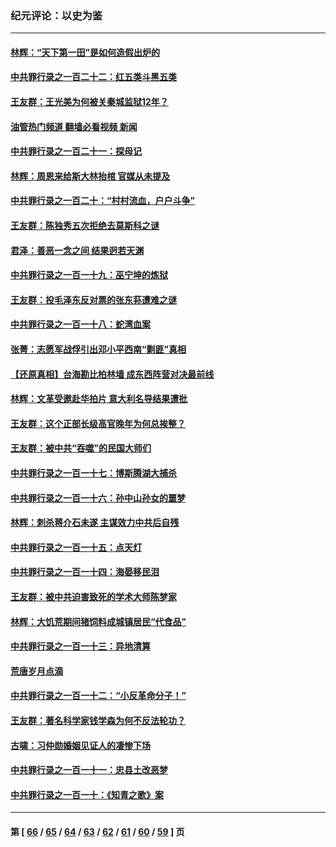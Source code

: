 ### 纪元评论：以史为鉴
---
#### [林辉：“天下第一田”是如何造假出炉的](../../pages/nsc1028/n13965823.md?04060330) 
#### [中共罪行录之一百二十二：红五类斗黑五类](../../pages/nsc1028/n13965024.md?04060330) 
#### [王友群：王光美为何被关秦城监狱12年？](../../pages/nsc1028/n13963422.md?04060330) 
#### [油管热门频道 翻墙必看视频 新闻](ok?04060330)
#### [中共罪行录之一百二十一：探母记](../../pages/nsc1028/n13961437.md?04060330) 
#### [林辉：周恩来给斯大林抬棺 官媒从未提及](../../pages/nsc1028/n13961173.md?04060330) 
#### [中共罪行录之一百二十：“村村流血，户户斗争”](../../pages/nsc1028/n13959433.md?04060330) 
#### [王友群：陈独秀五次拒绝去莫斯科之谜](../../pages/nsc1028/n13957232.md?04060330) 
#### [君泽：善恶一念之间 结果迥若天渊](../../pages/nsc1028/n13954961.md?04060330) 
#### [中共罪行录之一百一十九：巫宁坤的炼狱](../../pages/nsc1028/n13953203.md?04060330) 
#### [王友群：投毛泽东反对票的张东荪遭难之谜](../../pages/nsc1028/n13951901.md?04060330) 
#### [中共罪行录之一百一十八：蛇湾血案](../../pages/nsc1028/n13950784.md?04060330) 
#### [张菁：志愿军战俘引出邓小平西南“剿匪”真相](../../pages/nsc1028/n13950241.md?04060330) 
#### [【还原真相】台海勘比柏林墙 成东西阵营对决最前线](../../pages/nsc1028/n13948147.md?04060330) 
#### [林辉：文革受邀赴华拍片 意大利名导结果遭批](../../pages/nsc1028/n13945883.md?04060330) 
#### [王友群：这个正部长级高官晚年为何总挨整？](../../pages/nsc1028/n13943816.md?04060330) 
#### [王友群：被中共“吞噬”的民国大师们](../../pages/nsc1028/n13942620.md?04060330) 
#### [中共罪行录之一百一十七：博斯腾湖大捕杀](../../pages/nsc1028/n13939864.md?04060330) 
#### [中共罪行录之一百一十六：孙中山孙女的噩梦](../../pages/nsc1028/n13937214.md?04060330) 
#### [林辉：刺杀蒋介石未遂 主谋效力中共后自残](../../pages/nsc1028/n13935457.md?04060330) 
#### [中共罪行录之一百一十五：点天灯](../../pages/nsc1028/n13935336.md?04060330) 
#### [中共罪行录之一百一十四：海晏移民泪](../../pages/nsc1028/n13934634.md?04060330) 
#### [王友群：被中共迫害致死的学术大师陈梦家](../../pages/nsc1028/n13932885.md?04060330) 
#### [林辉：大饥荒期间猪饲料成城镇居民“代食品”](../../pages/nsc1028/n13933558.md?04060330) 
#### [中共罪行录之一百一十三：异地清算](../../pages/nsc1028/n13930716.md?04060330) 
#### [荒唐岁月点滴](../../pages/nsc1028/n13931451.md?04060330) 
#### [中共罪行录之一百一十二：“小反革命分子！”](../../pages/nsc1028/n13926295.md?04060330) 
#### [王友群：著名科学家钱学森为何不反法轮功？](../../pages/nsc1028/n13923607.md?04060330) 
#### [古啸：习仲勋婚姻见证人的凄惨下场](../../pages/nsc1028/n13923826.md?04060330) 
#### [中共罪行录之一百一十一：忠县土改恶梦](../../pages/nsc1028/n13923119.md?04060330) 
#### [中共罪行录之一百一十：《知青之歌》案](../../pages/nsc1028/n13920732.md?04060330) 

---
#### 第 [ [66](./66.md?04060330) / [65](./65.md?04060330) / [64](./64.md?04060330) / [63](./63.md?04060330) / [62](./62.md?04060330) / [61](./61.md?04060330) / [60](./60.md?04060330) / [59](./59.md?04060330) ] 页
